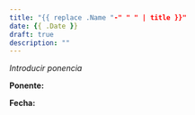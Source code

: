```yaml
---
title: "{{ replace .Name "-" " " | title }}"
date: {{ .Date }}
draft: true
description: ""
---
```


*Introducir ponencia*

**Ponente:**

**Fecha:**